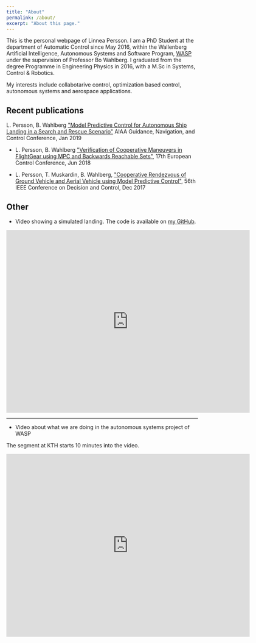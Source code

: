 ```yaml
---
title: "About"
permalink: /about/
excerpt: "About this page."
---
```

This is the personal webpage of Linnea Persson. I am a PhD Student at the department of Automatic Control since May 2016, within the Wallenberg Artificial Intelligence, Autonomous Systems and Software Program, [WASP](http://wasp-sweden.org/) under the supervision of Professor Bo Wahlberg. I graduated from the degree Programme in Engineering Physics in 2016, with a M.Sc in Systems, Control & Robotics. 

My interests include collabotarive control, optimization based control, autonomous systems and aerospace applications. 

## Recent publications

L. Persson, B. Wahlberg ["Model Predictive Control for Autonomous Ship Landing in a Search and Rescue Scenario"]() AIAA Guidance, Navigation, and Control Conference, Jan 2019

* L. Persson, B. Wahlberg ["Verification of Cooperative Maneuvers in FlightGear
using MPC and Backwards Reachable Sets"](), 17th European Control Conference, Jun 2018

* L. Persson, T. Muskardin, B. Wahlberg, ["Cooperative Rendezvous of Ground Vehicle and Aerial Vehicle using Model Predictive Control"](http://ieeexplore.ieee.org/document/8264069/), 56th IEEE Conference on Decision and Control, Dec 2017

## Other
* Video showing a simulated landing. The code is available on [my GitHub](https://github.com/laperss/fg-cc-sim).
<iframe width="640" height="480" src="https://www.youtube.com/embed/NVoVifrLwvw?rel=0&amp;controls=0&amp;showinfo=0" frameborder="0" allowfullscreen></iframe>



-----------

* Video about what we are doing in the autonomous systems project of WASP

The segment at KTH starts 10 minutes into the video.

<iframe width="640" height="480" src="https://www.youtube.com/embed/P0ygcWLYwaM??rel=0&amp;controls=0&amp;showinfo=0;start=599" frameborder="0" allowfullscreen></iframe>

